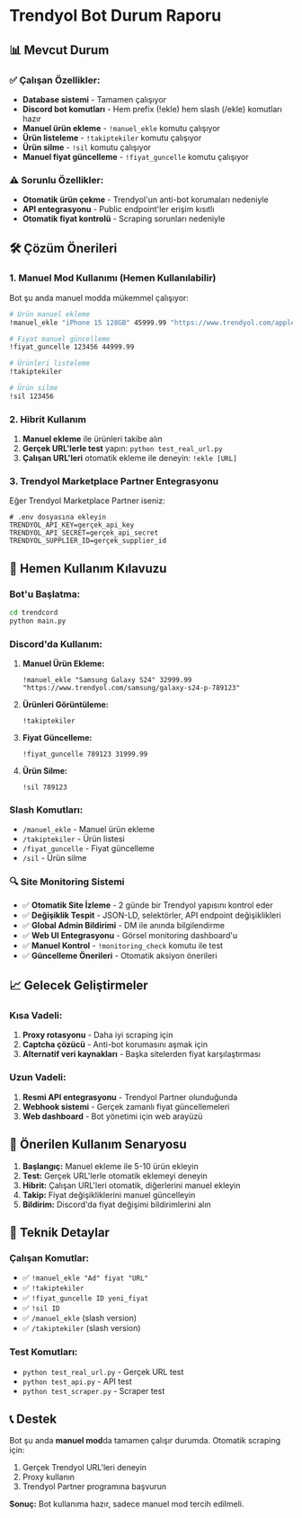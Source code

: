 # Trendyol Bot Durum Raporu

## 📊 Mevcut Durum

### ✅ Çalışan Özellikler:
- **Database sistemi** - Tamamen çalışıyor
- **Discord bot komutları** - Hem prefix (!ekle) hem slash (/ekle) komutları hazır
- **Manuel ürün ekleme** - `!manuel_ekle` komutu çalışıyor
- **Ürün listeleme** - `!takiptekiler` komutu çalışıyor
- **Ürün silme** - `!sil` komutu çalışıyor
- **Manuel fiyat güncelleme** - `!fiyat_guncelle` komutu çalışıyor

### ⚠️ Sorunlu Özellikler:
- **Otomatik ürün çekme** - Trendyol'un anti-bot korumaları nedeniyle
- **API entegrasyonu** - Public endpoint'ler erişim kısıtlı
- **Otomatik fiyat kontrolü** - Scraping sorunları nedeniyle

## 🛠️ Çözüm Önerileri

### 1. Manuel Mod Kullanımı (Hemen Kullanılabilir)

Bot şu anda manuel modda mükemmel çalışıyor:

```bash
# Ürün manuel ekleme
!manuel_ekle "iPhone 15 128GB" 45999.99 "https://www.trendyol.com/apple/iphone-15-p-123456"

# Fiyat manuel güncelleme
!fiyat_guncelle 123456 44999.99

# Ürünleri listeleme
!takiptekiler

# Ürün silme
!sil 123456
```

### 2. Hibrit Kullanım

1. **Manuel ekleme** ile ürünleri takibe alın
2. **Gerçek URL'lerle test** yapın: `python test_real_url.py`
3. **Çalışan URL'leri** otomatik ekleme ile deneyin: `!ekle [URL]`

### 3. Trendyol Marketplace Partner Entegrasyonu

Eğer Trendyol Marketplace Partner iseniz:

```env
# .env dosyasına ekleyin
TRENDYOL_API_KEY=gerçek_api_key
TRENDYOL_API_SECRET=gerçek_api_secret
TRENDYOL_SUPPLIER_ID=gerçek_supplier_id
```

## 🚀 Hemen Kullanım Kılavuzu

### Bot'u Başlatma:
```bash
cd trendcord
python main.py
```

### Discord'da Kullanım:

1. **Manuel Ürün Ekleme:**
   ```
   !manuel_ekle "Samsung Galaxy S24" 32999.99 "https://www.trendyol.com/samsung/galaxy-s24-p-789123"
   ```

2. **Ürünleri Görüntüleme:**
   ```
   !takiptekiler
   ```

3. **Fiyat Güncelleme:**
   ```
   !fiyat_guncelle 789123 31999.99
   ```

4. **Ürün Silme:**
   ```
   !sil 789123
   ```

### Slash Komutları:
- `/manuel_ekle` - Manuel ürün ekleme
- `/takiptekiler` - Ürün listesi
- `/fiyat_guncelle` - Fiyat güncelleme
- `/sil` - Ürün silme

### 🔍 Site Monitoring Sistemi
- ✅ **Otomatik Site İzleme** - 2 günde bir Trendyol yapısını kontrol eder
- ✅ **Değişiklik Tespit** - JSON-LD, selektörler, API endpoint değişiklikleri
- ✅ **Global Admin Bildirimi** - DM ile anında bilgilendirme
- ✅ **Web UI Entegrasyonu** - Görsel monitoring dashboard'u
- ✅ **Manuel Kontrol** - `!monitoring_check` komutu ile test
- ✅ **Güncelleme Önerileri** - Otomatik aksiyon önerileri

## 📈 Gelecek Geliştirmeler

### Kısa Vadeli:
1. **Proxy rotasyonu** - Daha iyi scraping için
2. **Captcha çözücü** - Anti-bot korumasını aşmak için
3. **Alternatif veri kaynakları** - Başka sitelerden fiyat karşılaştırması

### Uzun Vadeli:
1. **Resmi API entegrasyonu** - Trendyol Partner olunduğunda
2. **Webhook sistemi** - Gerçek zamanlı fiyat güncellemeleri
3. **Web dashboard** - Bot yönetimi için web arayüzü

## 🎯 Önerilen Kullanım Senaryosu

1. **Başlangıç:** Manuel ekleme ile 5-10 ürün ekleyin
2. **Test:** Gerçek URL'lerle otomatik eklemeyi deneyin
3. **Hibrit:** Çalışan URL'leri otomatik, diğerlerini manuel ekleyin
4. **Takip:** Fiyat değişikliklerini manuel güncelleyin
5. **Bildirim:** Discord'da fiyat değişimi bildirimlerini alın

## 🔧 Teknik Detaylar

### Çalışan Komutlar:
- ✅ `!manuel_ekle "Ad" fiyat "URL"`
- ✅ `!takiptekiler`
- ✅ `!fiyat_guncelle ID yeni_fiyat`
- ✅ `!sil ID`
- ✅ `/manuel_ekle` (slash version)
- ✅ `/takiptekiler` (slash version)

### Test Komutları:
- `python test_real_url.py` - Gerçek URL test
- `python test_api.py` - API test
- `python test_scraper.py` - Scraper test

## 📞 Destek

Bot şu anda **manuel mod**da tamamen çalışır durumda. Otomatik scraping için:

1. Gerçek Trendyol URL'leri deneyin
2. Proxy kullanın
3. Trendyol Partner programına başvurun

**Sonuç:** Bot kullanıma hazır, sadece manuel mod tercih edilmeli.